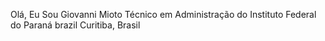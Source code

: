Olá, Eu Sou Giovanni Mioto
Técnico em Administração do Instituto Federal do Paraná
brazil Curitiba, Brasil

